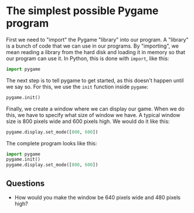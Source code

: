 # The simplest possible Pygame program

First we need to "import" the Pygame "library" into our program. A "library" is a bunch of code that we can use in our programs. By "importing", we mean reading a library from the hard disk and loading it in memory so that our program can use it. In Python, this is done with `import`, like this:

```python
import pygame
```

The next step is to tell pygame to get started, as this doesn't happen until we say so. For this, we use the `init` function inside `pygame`:

```python
pygame.init()
```

Finally, we create a window where we can display our game. When we do this, we have to specify what size of window we have. A typical window size is 800 pixels wide and 600 pixels high. We would do it like this:

```python
pygame.display.set_mode([800, 600])
```

The complete program looks like this:

```python
import pygame
pygame.init()
pygame.display.set_mode([800, 600])
```

## Questions

* How would you make the window be 640 pixels wide and 480 pixels high?